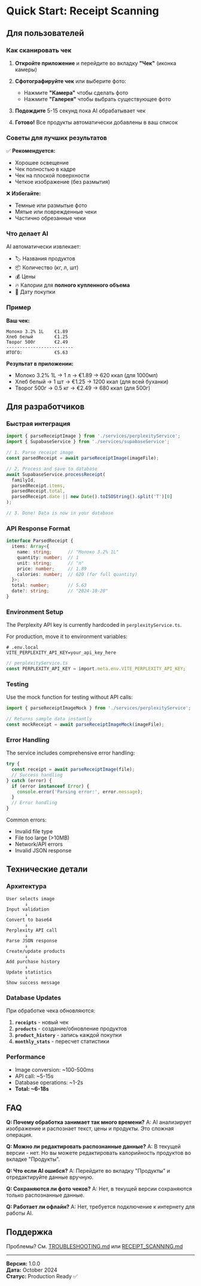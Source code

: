 # Quick Start: Receipt Scanning

## Для пользователей

### Как сканировать чек

1. **Откройте приложение** и перейдите во вкладку **"Чек"** (иконка камеры)

2. **Сфотографируйте чек** или выберите фото:
   - Нажмите **"Камера"** чтобы сделать фото
   - Нажмите **"Галерея"** чтобы выбрать существующее фото

3. **Подождите** 5-15 секунд пока AI обрабатывает чек

4. **Готово!** Все продукты автоматически добавлены в ваш список

### Советы для лучших результатов

✅ **Рекомендуется:**
- Хорошее освещение
- Чек полностью в кадре
- Чек на плоской поверхности
- Четкое изображение (без размытия)

❌ **Избегайте:**
- Темные или размытые фото
- Мятые или поврежденные чеки
- Частично обрезанные чеки

### Что делает AI

AI автоматически извлекает:
- 🏷️ Названия продуктов
- 📦 Количество (кг, л, шт)
- 💰 Цены
- 🔥 Калории для **полного купленного объема**
- 📅 Дату покупки

### Пример

**Ваш чек:**
```
Молоко 3.2% 1L    €1.89
Хлеб белый        €1.25
Творог 500г       €2.49
-------------------------
ИТОГО:            €5.63
```

**Результат в приложении:**
- Молоко 3.2% 1L → 1 л → €1.89 → 620 ккал (для 1000мл)
- Хлеб белый → 1 шт → €1.25 → 1200 ккал (для всей буханки)
- Творог 500г → 0.5 кг → €2.49 → 680 ккал (для 500г)

## Для разработчиков

### Быстрая интеграция

```typescript
import { parseReceiptImage } from './services/perplexityService';
import { SupabaseService } from './services/supabaseService';

// 1. Parse receipt image
const parsedReceipt = await parseReceiptImage(imageFile);

// 2. Process and save to database
await SupabaseService.processReceipt(
  familyId,
  parsedReceipt.items,
  parsedReceipt.total,
  parsedReceipt.date || new Date().toISOString().split('T')[0]
);

// 3. Done! Data is now in your database
```

### API Response Format

```typescript
interface ParsedReceipt {
  items: Array<{
    name: string;      // "Молоко 3.2% 1L"
    quantity: number;  // 1
    unit: string;      // "л"
    price: number;     // 1.89
    calories: number;  // 620 (for full quantity)
  }>;
  total: number;       // 5.63
  date?: string;       // "2024-10-28"
}
```

### Environment Setup

The Perplexity API key is currently hardcoded in `perplexityService.ts`.

For production, move it to environment variables:

```env
# .env.local
VITE_PERPLEXITY_API_KEY=your_api_key_here
```

```typescript
// perplexityService.ts
const PERPLEXITY_API_KEY = import.meta.env.VITE_PERPLEXITY_API_KEY;
```

### Testing

Use the mock function for testing without API calls:

```typescript
import { parseReceiptImageMock } from './services/perplexityService';

// Returns sample data instantly
const mockReceipt = await parseReceiptImageMock(imageFile);
```

### Error Handling

The service includes comprehensive error handling:

```typescript
try {
  const receipt = await parseReceiptImage(file);
  // Success handling
} catch (error) {
  if (error instanceof Error) {
    console.error('Parsing error:', error.message);
  }
  // Error handling
}
```

Common errors:
- Invalid file type
- File too large (>10MB)
- Network/API errors
- Invalid JSON response

## Технические детали

### Архитектура

```
User selects image
       ↓
Input validation
       ↓
Convert to base64
       ↓
Perplexity API call
       ↓
Parse JSON response
       ↓
Create/update products
       ↓
Add purchase history
       ↓
Update statistics
       ↓
Show success message
```

### Database Updates

При обработке чека обновляются:

1. **`receipts`** - новый чек
2. **`products`** - создание/обновление продуктов
3. **`product_history`** - запись каждой покупки
4. **`monthly_stats`** - пересчет статистики

### Performance

- Image conversion: ~100-500ms
- API call: ~5-15s
- Database operations: ~1-2s
- **Total: ~6-18s**

## FAQ

**Q: Почему обработка занимает так много времени?**
A: AI анализирует изображение и распознает текст, цены и продукты. Это сложная операция.

**Q: Можно ли редактировать распознанные данные?**
A: В текущей версии - нет. Но вы можете редактировать калорийность продуктов во вкладке "Продукты".

**Q: Что если AI ошибся?**
A: Перейдите во вкладку "Продукты" и отредактируйте данные вручную.

**Q: Сохраняются ли фото чеков?**
A: Нет, в текущей версии сохраняются только распознанные данные.

**Q: Работает ли офлайн?**
A: Нет, требуется подключение к интернету для работы AI.

## Поддержка

Проблемы? См. [TROUBLESHOOTING.md](./TROUBLESHOOTING.md) или [RECEIPT_SCANNING.md](./RECEIPT_SCANNING.md)

---

**Версия:** 1.0.0  
**Дата:** October 2024  
**Статус:** Production Ready ✅

